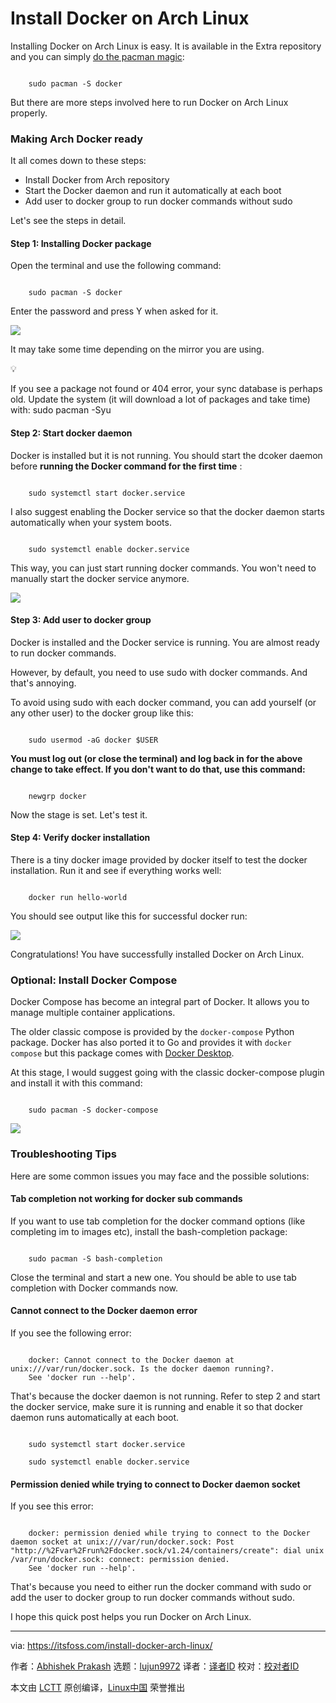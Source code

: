 [#]: subject: "Install Docker on Arch Linux"
[#]: via: "https://itsfoss.com/install-docker-arch-linux/"
[#]: author: "Abhishek Prakash https://itsfoss.com/author/abhishek/"
[#]: collector: "lujun9972/lctt-scripts-1693450080"
[#]: translator: "geekpi"
[#]: reviewer: " "
[#]: publisher: " "
[#]: url: " "

Install Docker on Arch Linux
======

Installing Docker on Arch Linux is easy. It is available in the Extra repository and you can simply [do the pacman magic][1]:

```

    sudo pacman -S docker

```

But there are more steps involved here to run Docker on Arch Linux properly.

### Making Arch Docker ready

It all comes down to these steps:

  * Install Docker from Arch repository
  * Start the Docker daemon and run it automatically at each boot
  * Add user to docker group to run docker commands without sudo



Let's see the steps in detail.

#### Step 1: Installing Docker package

Open the terminal and use the following command:

```

    sudo pacman -S docker

```

Enter the password and press Y when asked for it.

![][2]

It may take some time depending on the mirror you are using.

💡

If you see a package not found or 404 error, your sync database is perhaps old. Update the system (it will download a lot of packages and take time) with: sudo pacman -Syu

#### Step 2: Start docker daemon

Docker is installed but it is not running. You should start the dcoker daemon before **running the Docker command for the first time** :

```

    sudo systemctl start docker.service

```

I also suggest enabling the Docker service so that the docker daemon starts automatically when your system boots.

```

    sudo systemctl enable docker.service

```

This way, you can just start running docker commands. You won't need to manually start the docker service anymore.

![][3]

#### Step 3: Add user to docker group

Docker is installed and the Docker service is running. You are almost ready to run docker commands.

However, by default, you need to use sudo with docker commands. And that's annoying.

To avoid using sudo with each docker command, you can add yourself (or any other user) to the docker group like this:

```

    sudo usermod -aG docker $USER

```

**You must log out (or close the terminal) and log back in for the above change to take effect. If you don't want to do that, use this command:**

```

    newgrp docker

```

Now the stage is set. Let's test it.

#### Step 4: Verify docker installation

There is a tiny docker image provided by docker itself to test the docker installation. Run it and see if everything works well:

```

    docker run hello-world

```

You should see output like this for successful docker run:

![][4]

Congratulations! You have successfully installed Docker on Arch Linux.

### Optional: Install Docker Compose

Docker Compose has become an integral part of Docker. It allows you to manage multiple container applications.

The older classic compose is provided by the `docker-compose` Python package. Docker has also ported it to Go and provides it with `docker compose` but this package comes with [Docker Desktop][5].

At this stage, I would suggest going with the classic docker-compose plugin and install it with this command:

```

    sudo pacman -S docker-compose

```

![][6]

### Troubleshooting Tips

Here are some common issues you may face and the possible solutions:

#### Tab completion not working for docker sub commands

If you want to use tab completion for the docker command options (like completing im to images etc), install the bash-completion package:

```

    sudo pacman -S bash-completion

```

Close the terminal and start a new one. You should be able to use tab completion with Docker commands now.

#### Cannot connect to the Docker daemon error

If you see the following error:

```

    docker: Cannot connect to the Docker daemon at unix:///var/run/docker.sock. Is the docker daemon running?.
    See 'docker run --help'.

```

That's because the docker daemon is not running. Refer to step 2 and start the docker service, make sure it is running and enable it so that docker daemon runs automatically at each boot.

```

    sudo systemctl start docker.service

    sudo systemctl enable docker.service

```

#### Permission denied while trying to connect to Docker daemon socket

If you see this error:

```

    docker: permission denied while trying to connect to the Docker daemon socket at unix:///var/run/docker.sock: Post "http://%2Fvar%2Frun%2Fdocker.sock/v1.24/containers/create": dial unix /var/run/docker.sock: connect: permission denied.
    See 'docker run --help'.

```

That's because you need to either run the docker command with sudo or add the user to docker group to run docker commands without sudo.

I hope this quick post helps you run Docker on Arch Linux.

--------------------------------------------------------------------------------

via: https://itsfoss.com/install-docker-arch-linux/

作者：[Abhishek Prakash][a]
选题：[lujun9972][b]
译者：[译者ID](https://github.com/译者ID)
校对：[校对者ID](https://github.com/校对者ID)

本文由 [LCTT](https://github.com/LCTT/TranslateProject) 原创编译，[Linux中国](https://linux.cn/) 荣誉推出

[a]: https://itsfoss.com/author/abhishek/
[b]: https://github.com/lujun9972
[1]: https://itsfoss.com/pacman-command/
[2]: https://itsfoss.com/content/images/2023/10/installing-docker-arch-linux.png
[3]: https://itsfoss.com/content/images/2023/10/start-docker-daemon-arch-linux.png
[4]: https://itsfoss.com/content/images/2023/10/docker-running-successfully-arch-linux.png
[5]: https://www.docker.com/products/docker-desktop/
[6]: https://itsfoss.com/content/images/2023/10/install-docker-compose.png
